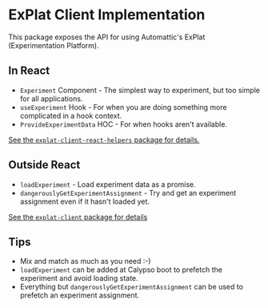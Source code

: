 # ExPlat Client Implementation

This package exposes the API for using Automattic's ExPlat (Experimentation Platform).

## In React

- `Experiment` Component - The simplest way to experiment, but too simple for all applications.
- `useExperiment` Hook - For when you are doing something more complicated in a hook context.
- `ProvideExperimentData` HOC - For when hooks aren't available.

[See the `explat-client-react-helpers` package for details.](https://github.com/Automattic/wp-calypso/blob/trunk/packages/explat-client-react-helpers/README.md)

## Outside React

- `loadExperiment` - Load experiment data as a promise.
- `dangerouslyGetExperimentAssignment` - Try and get an experiment assignment even if it hasn't loaded yet.

[See the `explat-client` package for details](https://github.com/Automattic/wp-calypso/blob/trunk/packages/explat-client/README.md)

## Tips

- Mix and match as much as you need :-)
- `loadExperiment` can be added at Calypso boot to prefetch the experiment and avoid loading state.
- Everything but `dangerouslyGetExperimentAssignment` can be used to prefetch an experiment assignment.
